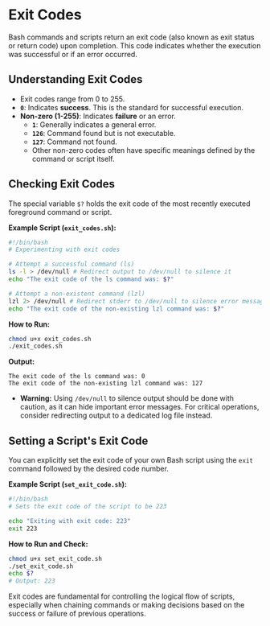 # Exit Codes

Bash commands and scripts return an exit code (also known as exit status or return code) upon completion. This code indicates whether the execution was successful or if an error occurred.

## Understanding Exit Codes

*   Exit codes range from 0 to 255.
*   **`0`**: Indicates **success**. This is the standard for successful execution.
*   **Non-zero (1-255)**: Indicates **failure** or an error.
    *   **`1`**: Generally indicates a general error.
    *   **`126`**: Command found but is not executable.
    *   **`127`**: Command not found.
    *   Other non-zero codes often have specific meanings defined by the command or script itself.

## Checking Exit Codes

The special variable `$?` holds the exit code of the most recently executed foreground command or script.

**Example Script (`exit_codes.sh`):**

```bash
#!/bin/bash
# Experimenting with exit codes

# Attempt a successful command (ls)
ls -l > /dev/null # Redirect output to /dev/null to silence it
echo "The exit code of the ls command was: $?"

# Attempt a non-existent command (lzl)
lzl 2> /dev/null # Redirect stderr to /dev/null to silence error message
echo "The exit code of the non-existing lzl command was: $?"
```

**How to Run:**

```bash
chmod u+x exit_codes.sh
./exit_codes.sh
```

**Output:**

```
The exit code of the ls command was: 0
The exit code of the non-existing lzl command was: 127
```

*   **Warning:** Using `/dev/null` to silence output should be done with caution, as it can hide important error messages. For critical operations, consider redirecting output to a dedicated log file instead.

## Setting a Script's Exit Code

You can explicitly set the exit code of your own Bash script using the `exit` command followed by the desired code number.

**Example Script (`set_exit_code.sh`):**

```bash
#!/bin/bash
# Sets the exit code of the script to be 223

echo "Exiting with exit code: 223"
exit 223
```

**How to Run and Check:**

```bash
chmod u+x set_exit_code.sh
./set_exit_code.sh
echo $?
# Output: 223
```

Exit codes are fundamental for controlling the logical flow of scripts, especially when chaining commands or making decisions based on the success or failure of previous operations.
